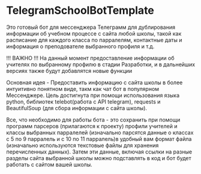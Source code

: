# TelegramSchoolBotTemplate
Это готовый бот для мессенджера Телеграмм для дублирования информации об учебном процессе с сайта любой школы, такой как расписание для каждого класса по парралелям, контактные даты и информация о преподователе выбранного профиля и т.д.

!!! ВАЖНО !!!
На данный момент предоставление информации об учителях по выбранному профилю в стадии Разработки, и в дальнейших версиях также будут добавлятся новые функции

Основная идея - Предоставить информацию с сайта школы в более интуитивно понятном виде, такм как чат бот в популярном Мессенджере. Цель достигнута при помощи использования языка python, библиотек telebot(работа с API telegram), requests и BeautifulSoup (для сбора информации с сайта школы). 

Все, что необходимо для работы бота - это сохранить при помощи программ парсеров (прилагаются к проекту) профили учителей и классы выбранных парралелей (изначально парсятся данные о классах с 5 по 9 парралель и с 10 по 11 парралель)в удобный вам формат файла (изначально используются текстовые файлы для хранения перечисленных данных). Затем эти данные, включая ссылки на разные разделы сайта выбранной школы можно подставлять в код и бот будет работать с сайтом вашей школы.


